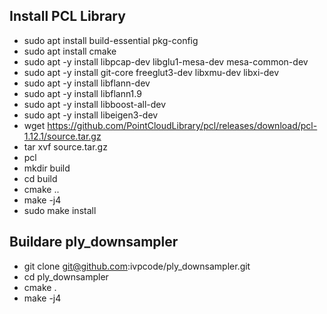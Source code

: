 ## Install PCL Library

* sudo apt install build-essential pkg-config
* sudo apt install cmake
* sudo apt -y install libpcap-dev libglu1-mesa-dev mesa-common-dev
* sudo apt -y install git-core freeglut3-dev libxmu-dev libxi-dev
* sudo apt -y install libflann-dev
* sudo apt -y install libflann1.9
* sudo apt -y install libboost-all-dev
* sudo apt -y install libeigen3-dev
* wget https://github.com/PointCloudLibrary/pcl/releases/download/pcl-1.12.1/source.tar.gz
* tar xvf source.tar.gz 
* pcl
* mkdir build
* cd build
* cmake ..
* make -j4
* sudo make install

## Buildare ply_downsampler
* git clone git@github.com:ivpcode/ply_downsampler.git
* cd ply_downsampler
* cmake .
* make -j4

